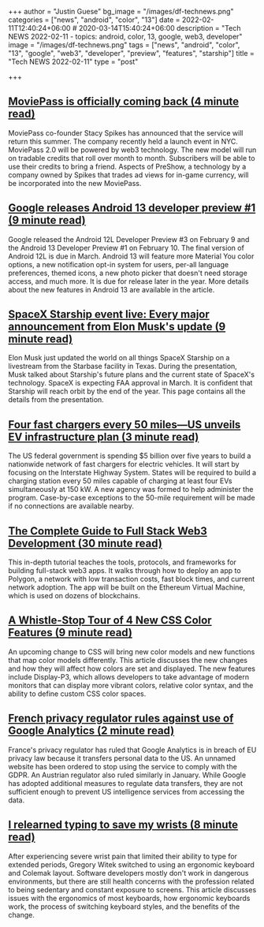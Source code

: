 +++
author = "Justin Guese"
bg_image = "/images/df-technews.png"
categories = ["news", "android", "color", "13"]
date = 2022-02-11T12:40:24+06:00 # 2020-03-14T15:40:24+06:00
description = "Tech NEWS 2022-02-11 - topics: android, color, 13, google, web3, developer"
image = "/images/df-technews.png"
tags = ["news", "android", "color", "13", "google", "web3", "developer", "preview", "features", "starship"]
title = "Tech NEWS 2022-02-11"
type = "post"

+++

## [MoviePass is officially coming back (4 minute read)](https://www.theverge.com/2022/2/10/22927812/moviepass-back-relaunch-stacy-spikes)

MoviePass co-founder Stacy Spikes has announced that the service will return this summer. The company recently held a launch event in NYC. MoviePass 2.0 will be powered by web3 technology. The new model will run on tradable credits that roll over month to month. Subscribers will be able to use their credits to bring a friend. Aspects of PreShow, a technology by a company owned by Spikes that trades ad views for in-game currency, will be incorporated into the new MoviePass.

## [Google releases Android 13 developer preview #1 (9 minute read)](https://arstechnica.com/gadgets/2022/02/google-releases-android-13-developer-preview-1/)

Google released the Android 12L Developer Preview #3 on February 9 and the Android 13 Developer Preview #1 on February 10. The final version of Android 12L is due in March. Android 13 will feature more Material You color options, a new notification opt-in system for users, per-all language preferences, themed icons, a new photo picker that doesn't need storage access, and much more. It is due for release later in the year. More details about the new features in Android 13 are available in the article.

## [SpaceX Starship event live: Every major announcement from Elon Musk's update (9 minute read)](https://www.cnet.com/news-live/spacex-starship-event-live-every-major-announcement-from-elon-musks-update/)

Elon Musk just updated the world on all things SpaceX Starship on a livestream from the Starbase facility in Texas. During the presentation, Musk talked about Starship's future plans and the current state of SpaceX's technology. SpaceX is expecting FAA approval in March. It is confident that Starship will reach orbit by the end of the year. This page contains all the details from the presentation.

## [Four fast chargers every 50 miles—US unveils EV infrastructure plan (3 minute read)](https://arstechnica.com/cars/2022/02/four-fast-chargers-every-50-miles-us-unveils-ev-infrastructure-plan/)

The US federal government is spending $5 billion over five years to build a nationwide network of fast chargers for electric vehicles. It will start by focusing on the Interstate Highway System. States will be required to build a charging station every 50 miles capable of charging at least four EVs simultaneously at 150 kW. A new agency was formed to help administer the program. Case-by-case exceptions to the 50-mile requirement will be made if no connections are available nearby.

## [The Complete Guide to Full Stack Web3 Development (30 minute read)](https://dev.to/dabit3/the-complete-guide-to-full-stack-web3-development-4g74)

This in-depth tutorial teaches the tools, protocols, and frameworks for building full-stack web3 apps. It walks through how to deploy an app to Polygon, a network with low transaction costs, fast block times, and current network adoption. The app will be built on the Ethereum Virtual Machine, which is used on dozens of blockchains.

## [A Whistle-Stop Tour of 4 New CSS Color Features (9 minute read)](https://css-tricks.com/new-css-color-features-preview/)

An upcoming change to CSS will bring new color models and new functions that map color models differently. This article discusses the new changes and how they will affect how colors are set and displayed. The new features include Display-P3, which allows developers to take advantage of modern monitors that can display more vibrant colors, relative color syntax, and the ability to define custom CSS color spaces.

## [French privacy regulator rules against use of Google Analytics (2 minute read)](https://www.politico.eu/article/french-privacy-regulator-rules-against-use-of-google-analytics/)

France's privacy regulator has ruled that Google Analytics is in breach of EU privacy law because it transfers personal data to the US. An unnamed website has been ordered to stop using the service to comply with the GDPR. An Austrian regulator also ruled similarly in January. While Google has adopted additional measures to regulate data transfers, they are not sufficient enough to prevent US intelligence services from accessing the data.

## [I relearned typing to save my wrists (8 minute read)](https://www.notonlycode.org/relearned-typing/)

After experiencing severe wrist pain that limited their ability to type for extended periods, Gregory Witek switched to using an ergonomic keyboard and Colemak layout. Software developers mostly don't work in dangerous environments, but there are still health concerns with the profession related to being sedentary and constant exposure to screens. This article discusses issues with the ergonomics of most keyboards, how ergonomic keyboards work, the process of switching keyboard styles, and the benefits of the change.

